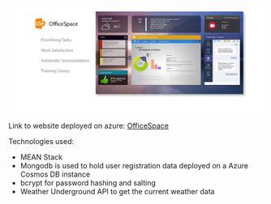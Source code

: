 
![Logo](https://github.com/travelln/officespace/blob/master/public/images/cover-02.jpg)


Link to website deployed on azure:
[OfficeSpace](http://officespace-team.azurewebsites.net)

Technologies used:
* MEAN Stack
* Mongodb is used to hold user registration data deployed on a Azure Cosmos DB instance
* bcrypt for password hashing and salting
* Weather Underground API to get the current weather data
  

